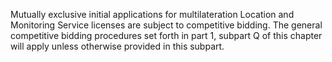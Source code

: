 Mutually exclusive initial applications for multilateration Location and Monitoring Service licenses are subject to competitive bidding. The general competitive bidding procedures set forth in part 1, subpart Q of this chapter will apply unless otherwise provided in this subpart.


